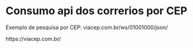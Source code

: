 <h1> Consumo api dos correrios por CEP</h1>


<p> Exemplo de pesquisa por CEP:
viacep.com.br/ws/01001000/json/</p>

<p> https://viacep.com.br/ </p>
